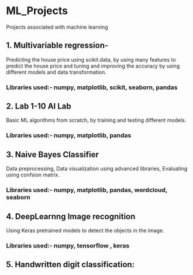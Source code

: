 # ML_Projects
Projects associated with machine learning
## 1. Multivariable regression- 
Predicting the house price using scikit.data, by using many features to predict the house price and tuning and improving the accuracy by using different models and data transformation.
### Libraries used:- numpy, matplotlib, scikit, seaborn, pandas
## 2. Lab 1-10 AI Lab
Basic ML algorithms from scratch, by training and testing different models.
### Libraries used:- numpy, matplotlib, pandas
## 3. Naive Bayes Classifier
Data preprocessing, Data visualization using advanced libraries, Evaluating using confsion matrix. 
### Libraries used:- numpy, matplotlib, pandas, wordcloud, seaborn 
## 4. DeepLearnng Image recognition
Using Keras pretrained models to detect the objects in the image.
### Libraries used:- numpy, tensorflow , keras
## 5. Handwritten digit classification:

